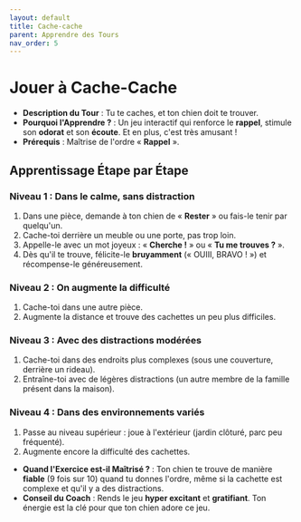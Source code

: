 ```yaml
---
layout: default
title: Cache-cache
parent: Apprendre des Tours
nav_order: 5
---
```


# Jouer à Cache-Cache

- **Description du Tour** : Tu te caches, et ton chien doit te trouver.
- **Pourquoi l'Apprendre ?** : Un jeu interactif qui renforce le **rappel**, stimule son **odorat** et son **écoute**. Et en plus, c'est très amusant !
- **Prérequis** : Maîtrise de l'ordre « **Rappel** ».

## Apprentissage Étape par Étape

### Niveau 1 : Dans le calme, sans distraction

1.  Dans une pièce, demande à ton chien de « **Rester** » ou fais-le tenir par quelqu'un.
2.  Cache-toi derrière un meuble ou une porte, pas trop loin.
3.  Appelle-le avec un mot joyeux : « **Cherche !** » ou « **Tu me trouves ?** ».
4.  Dès qu'il te trouve, félicite-le **bruyamment** (« OUIII, BRAVO ! ») et récompense-le généreusement.

### Niveau 2 : On augmente la difficulté

1.  Cache-toi dans une autre pièce.
2.  Augmente la distance et trouve des cachettes un peu plus difficiles.

### Niveau 3 : Avec des distractions modérées

1.  Cache-toi dans des endroits plus complexes (sous une couverture, derrière un rideau).
2.  Entraîne-toi avec de légères distractions (un autre membre de la famille présent dans la maison).

### Niveau 4 : Dans des environnements variés

1.  Passe au niveau supérieur : joue à l'extérieur (jardin clôturé, parc peu fréquenté).
2.  Augmente encore la difficulté des cachettes.

- **Quand l'Exercice est-il Maîtrisé ?** : Ton chien te trouve de manière **fiable** (9 fois sur 10) quand tu donnes l'ordre, même si la cachette est complexe et qu'il y a des distractions.
- **Conseil du Coach** : Rends le jeu **hyper excitant** et **gratifiant**. Ton énergie est la clé pour que ton chien adore ce jeu. 
